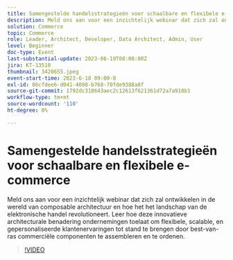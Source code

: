 ```yaml
---
title: Samengestelde handelsstrategieën voor schaalbare en flexibele e-commerce
description: Meld ons aan voor een inzichtelijk webinar dat zich zal ontwikkelen in de wereld van composable architectuur en hoe het het landschap van de elektronische handel revolutioneert. Leer hoe deze innovatieve architecturale benadering ondernemingen toelaat om flexibele, scalable, en gepersonaliseerde klantenervaringen tot stand te brengen door best-van-ras commerciële componenten te assembleren en te ordenen.
solution: Commerce
topic: Commerce
role: Leader, Architect, Developer, Data Architect, Admin, User
level: Beginner
doc-type: Event
last-substantial-update: 2023-06-19T00:00:00Z
jira: KT-13510
thumbnail: 3420655.jpeg
event-start-time: 2023-6-18 09:00-8
exl-id: 86cfdee6-d041-4098-b768-70fde9388a8f
source-git-commit: 1792dc318643aec2c12613f621361d72a7a918b1
workflow-type: tm+mt
source-wordcount: '110'
ht-degree: 0%

---
```


# Samengestelde handelsstrategieën voor schaalbare en flexibele e-commerce

Meld ons aan voor een inzichtelijk webinar dat zich zal ontwikkelen in de wereld van composable architectuur en hoe het het landschap van de elektronische handel revolutioneert. Leer hoe deze innovatieve architecturale benadering ondernemingen toelaat om flexibele, scalable, en gepersonaliseerde klantenervaringen tot stand te brengen door best-van-ras commerciële componenten te assembleren en te ordenen.

>[!VIDEO](https://video.tv.adobe.com/v/3420655/?learn=on)
